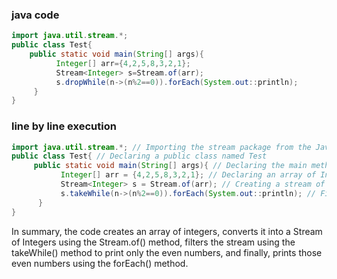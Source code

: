 <h3>java code</h3>

```java
import java.util.stream.*;
public class Test{
    public static void main(String[] args){
          Integer[] arr={4,2,5,8,3,2,1};
          Stream<Integer> s=Stream.of(arr);
          s.dropWhile(n->(n%2==0)).forEach(System.out::println);
     }
}
```

<h3> line by line execution</h3>

```java
import java.util.stream.*; // Importing the stream package from the Java standard library
public class Test{ // Declaring a public class named Test
     public static void main(String[] args){ // Declaring the main method
           Integer[] arr = {4,2,5,8,3,2,1}; // Declaring an array of Integers
           Stream<Integer> s = Stream.of(arr); // Creating a stream of Integers from the array
           s.takeWhile(n->(n%2==0)).forEach(System.out::println); // Filtering the stream and printing the elements that satisfy the given condition
      }
}
```
In summary, the code creates an array of integers, converts it into a Stream of Integers using the Stream.of() method, filters the stream using the takeWhile() method to print only the even numbers, and finally, prints those even numbers using the forEach() method.
